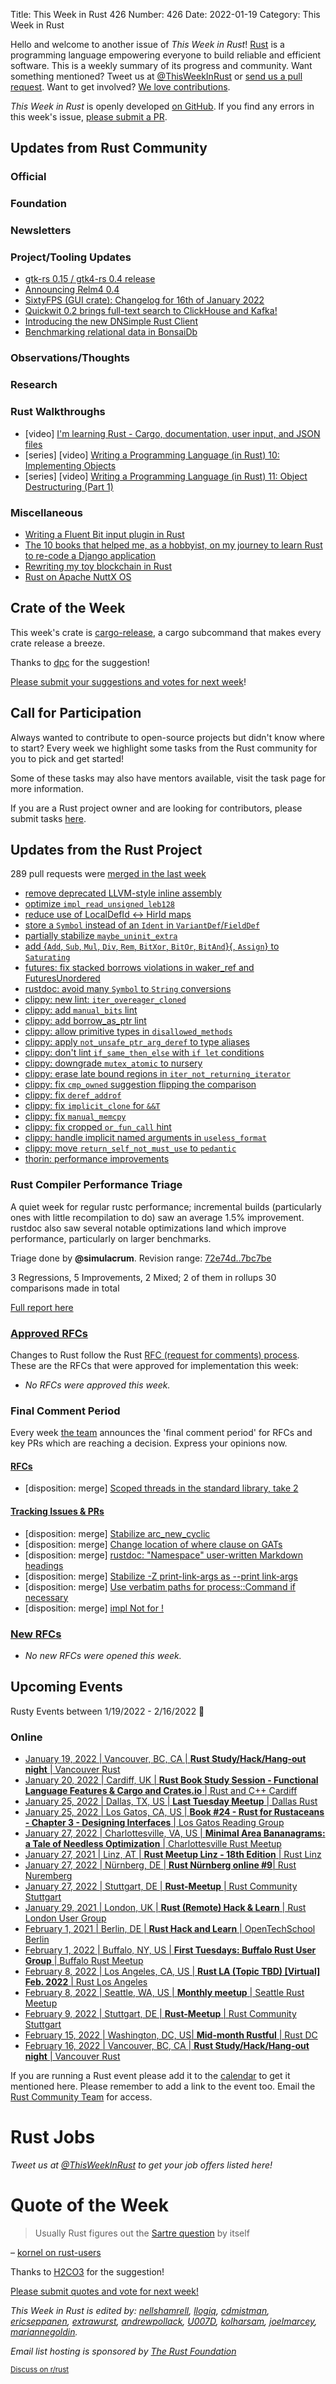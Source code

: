 Title: This Week in Rust 426
Number: 426
Date: 2022-01-19
Category: This Week in Rust

Hello and welcome to another issue of *This Week in Rust*!
[Rust](http://rust-lang.org) is a programming language empowering everyone to build reliable and efficient software.
This is a weekly summary of its progress and community.
Want something mentioned? Tweet us at [@ThisWeekInRust](https://twitter.com/ThisWeekInRust) or [send us a pull request](https://github.com/rust-lang/this-week-in-rust).
Want to get involved? [We love contributions](https://github.com/rust-lang/rust/blob/master/CONTRIBUTING.md).

*This Week in Rust* is openly developed [on GitHub](https://github.com/rust-lang/this-week-in-rust).
If you find any errors in this week's issue, [please submit a PR](https://github.com/rust-lang/this-week-in-rust/pulls).

## Updates from Rust Community

### Official

### Foundation

### Newsletters

### Project/Tooling Updates

* [gtk-rs 0.15 / gtk4-rs 0.4 release](https://gtk-rs.org/blog/2022/01/16/new-release.html)
* [Announcing Relm4 0.4](https://aaronerhardt.github.io/blog/posts/announcing_relm4_v0.4/)
* [SixtyFPS (GUI crate): Changelog for 16th of January 2022](https://sixtyfps.io/thisweek/2022-01-17.html)
* [Quickwit 0.2 brings full-text search to ClickHouse and Kafka!](https://quickwit.io/blog/quickwit-0.2)
* [Introducing the new DNSimple Rust Client](https://blog.dnsimple.com/2022/01/new-rust-api-client-library/)
* [Benchmarking relational data in BonsaiDb](https://bonsaidb.io/blog/commerce-benchmark/)

### Observations/Thoughts

### Research

### Rust Walkthroughs

* [video] [I'm learning Rust - Cargo, documentation, user input, and JSON files](https://www.youtube.com/watch?v=ruKV0WMSweA)
* [series] [video] [Writing a Programming Language (in Rust) 10: Implementing Objects](https://www.youtube.com/watch?v=67HtN0PHWUI)
* [series] [video] [Writing a Programming Language (in Rust) 11: Object Destructuring (Part 1)](https://www.youtube.com/watch?v=ay7gzTzMZKo)

### Miscellaneous
* [Writing a Fluent Bit input plugin in Rust](https://fredrik-jansson-se.github.io/fluent-bit-input-rust.html)
* [The 10 books that helped me, as a hobbyist, on my journey to learn Rust to re-code a Django application](https://www.reddit.com/r/rust/comments/s3z7ek/the_10_books_that_helped_me_as_a_hobbyist_on_my/)
* [Rewriting my toy blockchain in Rust](https://ezzeriesa.notion.site/Rewriting-my-toy-blockchain-in-Rust-9a130f225666488491ba497004821fbb)
* [Rust on Apache NuttX OS](https://lupyuen.github.io/articles/rust2)

## Crate of the Week

This week's crate is [cargo-release](https://crates.io/crates/cargo-release), a cargo subcommand that makes every crate release a breeze.

Thanks to [dpc](https://users.rust-lang.org/t/crate-of-the-week/2704/1010) for the suggestion!

[Please submit your suggestions and votes for next week][submit_crate]!

[submit_crate]: https://users.rust-lang.org/t/crate-of-the-week/2704

## Call for Participation

Always wanted to contribute to open-source projects but didn't know where to start?
Every week we highlight some tasks from the Rust community for you to pick and get started!

Some of these tasks may also have mentors available, visit the task page for more information.

If you are a Rust project owner and are looking for contributors, please submit tasks [here][guidelines].

[guidelines]: https://users.rust-lang.org/t/twir-call-for-participation/4821

## Updates from the Rust Project

289 pull requests were [merged in the last week][merged]

[merged]: https://github.com/search?q=is%3Apr+org%3Arust-lang+is%3Amerged+merged%3A2022-01-10..2022-01-17

* [remove deprecated LLVM-style inline assembly](https://github.com/rust-lang/rust/pull/92816)
* [optimize `impl_read_unsigned_leb128`](https://github.com/rust-lang/rust/pull/92604)
* [reduce use of LocalDefId <-> HirId maps](https://github.com/rust-lang/rust/pull/90146)
* [store a `Symbol` instead of an `Ident` in `VariantDef`/`FieldDef`](https://github.com/rust-lang/rust/pull/92533)
* [partially stabilize `maybe_uninit_extra`](https://github.com/rust-lang/rust/pull/92768)
* [add {`Add`, `Sub`, `Mul`, `Div`, `Rem`, `BitXor`, `BitOr`, `BitAnd`}{, `Assign`} to `Saturating`](https://github.com/rust-lang/rust/pull/92356)
* [futures: fix stacked borrows violations in waker_ref and FuturesUnordered](https://github.com/rust-lang/futures-rs/pull/2550)
* [rustdoc: avoid many `Symbol` to `String` conversions](https://github.com/rust-lang/rust/pull/91948)
* [clippy: new lint: `iter_overeager_cloned`](https://github.com/rust-lang/rust-clippy/pull/8203)
* [clippy: add `manual_bits` lint](https://github.com/rust-lang/rust-clippy/pull/8213)
* [clippy: add borrow_as_ptr lint](https://github.com/rust-lang/rust-clippy/pull/8210)
* [clippy: allow primitive types in `disallowed_methods`](https://github.com/rust-lang/rust-clippy/pull/8112)
* [clippy: apply `not_unsafe_ptr_arg_deref` to type aliases](https://github.com/rust-lang/rust-clippy/pull/8273)
* [clippy: don't lint `if_same_then_else` with `if let` conditions](https://github.com/rust-lang/rust-clippy/pull/8297)
* [clippy: downgrade `mutex_atomic` to nursery](https://github.com/rust-lang/rust-clippy/pull/8260)
* [clippy: erase late bound regions in `iter_not_returning_iterator`](https://github.com/rust-lang/rust-clippy/pull/8287)
* [clippy: fix `cmp_owned` suggestion flipping the comparison](https://github.com/rust-lang/rust-clippy/pull/8299)
* [clippy: fix `deref_addrof`](https://github.com/rust-lang/rust-clippy/pull/8268)
* [clippy: fix `implicit_clone` for `&&T`](https://github.com/rust-lang/rust-clippy/pull/8231)
* [clippy: fix `manual_memcpy`](https://github.com/rust-lang/rust-clippy/pull/8226)
* [clippy: fix cropped `or_fun_call` hint](https://github.com/rust-lang/rust-clippy/pull/8292)
* [clippy: handle implicit named arguments in `useless_format`](https://github.com/rust-lang/rust-clippy/pull/8295)
* [clippy: move `return_self_not_must_use` to `pedantic`](https://github.com/rust-lang/rust-clippy/pull/8302)
* [thorin: performance improvements](https://github.com/rust-lang/thorin/pull/14)

### Rust Compiler Performance Triage

A quiet week for regular rustc performance; incremental builds
(particularly ones with little recompilation to do) saw an average 1.5%
improvement. rustdoc also saw several notable optimizations land which improve
performance, particularly on larger benchmarks.

Triage done by **@simulacrum**.
Revision range: [72e74d..7bc7be](https://perf.rust-lang.org/?start=72e74d7b9cf1a7901650227e74650f1fcc797600&end=7bc7be860f99f4a40d45b0f74e2d01b02e072357&absolute=false&stat=instructions%3Au)

3 Regressions, 5 Improvements, 2 Mixed; 2 of them in rollups
30 comparisons made in total

[Full report here](https://github.com/rust-lang/rustc-perf/blob/master/triage/2022-01-18.md)

### [Approved RFCs](https://github.com/rust-lang/rfcs/commits/master)

Changes to Rust follow the Rust [RFC (request for comments) process](https://github.com/rust-lang/rfcs#rust-rfcs). These
are the RFCs that were approved for implementation this week:

* *No RFCs were approved this week.*

### Final Comment Period

Every week [the team](https://www.rust-lang.org/team.html) announces the
'final comment period' for RFCs and key PRs which are reaching a
decision. Express your opinions now.

#### [RFCs](https://github.com/rust-lang/rfcs/labels/final-comment-period)

* [disposition: merge] [Scoped threads in the standard library, take 2](https://github.com/rust-lang/rfcs/pull/3151)

#### [Tracking Issues & PRs](https://github.com/rust-lang/rust/issues?q=is%3Aopen+label%3Afinal-comment-period+sort%3Aupdated-desc)

* [disposition: merge] [Stabilize arc_new_cyclic](https://github.com/rust-lang/rust/pull/90666)
* [disposition: merge] [Change location of where clause on GATs](https://github.com/rust-lang/rust/pull/90076)
* [disposition: merge] [rustdoc: "Namespace" user-written Markdown headings](https://github.com/rust-lang/rust/issues/91759)
* [disposition: merge] [Stabilize -Z print-link-args as --print link-args](https://github.com/rust-lang/rust/pull/91606)
* [disposition: merge] [Use verbatim paths for process::Command if necessary](https://github.com/rust-lang/rust/pull/92519)
* [disposition: merge] [impl Not for !](https://github.com/rust-lang/rust/pull/91122)

### [New RFCs](https://github.com/rust-lang/rfcs/pulls)

* *No new RFCs were opened this week.*

## Upcoming Events

Rusty Events between 1/19/2022 - 2/16/2022 🦀

### Online

* [January 19, 2022 | Vancouver, BC, CA | **Rust Study/Hack/Hang-out night** | Vancouver Rust](https://www.meetup.com/Vancouver-Rust/events/nwcmpsydccbzb)
* [January 20, 2022 | Cardiff, UK | **Rust Book Study Session - Functional Language Features & Cargo and Crates.io** | Rust and C++ Cardiff](https://www.meetup.com/rust-and-c-plus-plus-in-cardiff/events/283204522/)
* [January 25, 2022 | Dallas, TX, US | **Last Tuesday Meetup** | Dallas Rust](https://www.meetup.com/Dallas-Rust/events/jqxqwrydccbhc/)
* [January 25, 2022 | Los Gatos, CA, US | **Book #24 - Rust for Rustaceans - Chapter 3 - Designing Interfaces** | Los Gatos Reading Group](https://www.meetup.com/Los-Gatos-Rust-Reading-Group/events/283352417/)
* [January 27, 2022 | Charlottesville, VA, US | **Minimal Area Bananagrams: a Tale of Needless Optimization** | Charlottesville Rust Meetup](https://www.meetup.com/Charlottesville-Rust-Meetup/events/283355090/)
* [January 27, 2021 | Linz, AT | **Rust Meetup Linz - 18th Edition** | Rust Linz](https://www.meetup.com/Rust-Linz/events/283116945/)
* [January 27, 2022 | Nürnberg, DE | **Rust Nürnberg online #9**| Rust Nuremberg](https://www.meetup.com/rust-noris/events/283118050/)
* [January 27, 2022 | Stuttgart, DE | **Rust-Meetup** | Rust Community Stuttgart](https://www.meetup.com/Rust-Community-Stuttgart/events/282545254)
* [January 29, 2021 | London, UK | **Rust (Remote) Hack & Learn** | Rust London User Group](https://www.meetup.com/Rust-London-User-Group/events/283335221/)
* [February 1, 2021 | Berlin, DE | **Rust Hack and Learn** | OpenTechSchool Berlin](https://www.meetup.com/de-DE/opentechschool-berlin/events/283338268/)
* [February 1, 2022 | Buffalo, NY, US | **First Tuesdays: Buffalo Rust User Group** | Buffalo Rust Meetup](https://www.meetup.com/Buffalo-Rust-Meetup/events/283011769)
* [February 8, 2022 | Los Angeles, CA, US | **Rust LA (Topic TBD) [Virtual] Feb. 2022** | Rust Los Angeles](https://www.meetup.com/Rust-Los-Angeles/events/283232930/)
* [February 8, 2022 | Seattle, WA, US | **Monthly meetup** | Seattle Rust Meetup](https://www.meetup.com/Seattle-Rust-Meetup/events/283213217/)
* [February 9, 2022 | Stuttgart, DE | **Rust-Meetup** | Rust Community Stuttgart](https://www.meetup.com/Rust-Community-Stuttgart/events/282545292)
* [February 15, 2022 | Washington, DC, US| **Mid-month Rustful** | Rust DC](https://www.meetup.com/RustDC/events/283351974/)
* [February 16, 2022 | Vancouver, BC, CA | **Rust Study/Hack/Hang-out night** | Vancouver Rust](https://www.meetup.com/Vancouver-Rust/events/283260386/)


If you are running a Rust event please add it to the [calendar] to get
it mentioned here. Please remember to add a link to the event too.
Email the [Rust Community Team][community] for access.

[calendar]: https://www.google.com/calendar/embed?src=apd9vmbc22egenmtu5l6c5jbfc%40group.calendar.google.com
[community]: mailto:community-team@rust-lang.org

# Rust Jobs

*Tweet us at [@ThisWeekInRust](https://twitter.com/ThisWeekInRust) to get your job offers listed here!*

# Quote of the Week

> Usually Rust figures out the [Sartre question](https://davedevine.wordpress.com/2011/01/20/the-sartre-joke/) by itself

– [kornel on rust-users](https://users.rust-lang.org/t/type-ascription/70214/4)

Thanks to [H2CO3](https://users.rust-lang.org/t/twir-quote-of-the-week/328/1166) for the suggestion!

[Please submit quotes and vote for next week!](https://users.rust-lang.org/t/twir-quote-of-the-week/328)

*This Week in Rust is edited by: [nellshamrell](https://github.com/nellshamrell), [llogiq](https://github.com/llogiq), [cdmistman](https://github.com/cdmistman), [ericseppanen](https://github.com/ericseppanen), [extrawurst](https://github.com/extrawurst), [andrewpollack](https://github.com/andrewpollack), [U007D](https://github.com/U007D), [kolharsam](https://github.com/kolharsam), [joelmarcey](https://github.com/joelmarcey), [mariannegoldin](https://github.com/mariannegoldin).*

*Email list hosting is sponsored by [The Rust Foundation](https://foundation.rust-lang.org/)*

<small>[Discuss on r/rust](https://www.reddit.com/r/rust/comments/k5nsab/this_week_in_rust_367/)</small>
